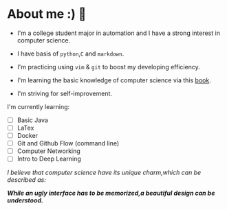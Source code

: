 # About me :) 👋

- I'm a college student major in automation and I have a strong interest in computer science.

- I have basis of `python`,`C` and `markdown`.

- I'm practicing using `vim` & `git` to boost my developing efficiency.

- I'm learning the basic knowledge of computer science via this [book](https://csdiy.wiki/).

- I'm striving for self-improvement.

I'm currently learning:

- [ ] Basic Java
- [ ] LaTex
- [ ] Docker
- [ ] Git and Github Flow (command line)
- [ ] Computer Networking
- [ ] Intro to Deep Learning

*I believe that computer science have its unique charm,which can be described as:*

***While an ugly interface has to be memorized,a beautiful design can be understood.***

<!--
**xiaolefrank/xiaolefrank** is a ✨ _special_ ✨ repository because its `README.md` (this file) appears on your GitHub profile.

- 🔭 I’m currently working on ...
- 🌱 I’m currently learning ...
- 👯 I’m looking to collaborate on ...
- 🤔 I’m looking for help with ...
- 💬 Ask me about ...
- 📫 How to reach me: ...
- 😄 Pronouns: ...
- ⚡ Fun fact: ...

-->